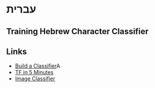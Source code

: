 # עברית

## Training Hebrew Character Classifier

## Links
* [Build a Classifier](https://www.youtube.com/watch?v=QfNvhPx5Px8)A
* [TF in 5 Minutes](https://www.youtube.com/watch?v=2FmcHiLCwTU)
* [Image Classifier](https://www.tensorflow.org/hub/tutorials/image_retraining)

